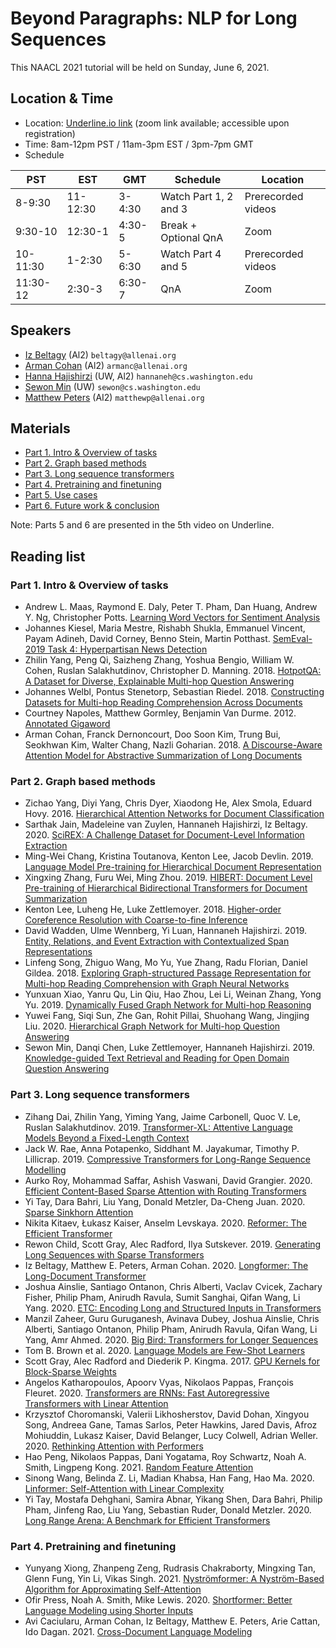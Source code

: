 # Beyond Paragraphs: NLP for Long Sequences


This NAACL 2021 tutorial will be held on Sunday, June 6, 2021.

## Location & Time
- Location: [Underline.io link](https://underline.io/events/122/sessions?eventSessionId=4103) (zoom link available; accessible upon registration)
- Time: 8am-12pm PST / 11am-3pm EST / 3pm-7pm GMT
- Schedule

| PST | EST | GMT | Schedule | Location |
|---|---|---|---|---|
| 8-9:30 | 11-12:30 | 3-4:30 | Watch Part 1, 2 and 3 | Prerecorded videos |
| 9:30-10 | 12:30-1 | 4:30-5 | Break + Optional QnA | Zoom |
| 10-11:30 | 1-2:30 | 5-6:30 | Watch Part 4 and 5 | Prerecorded videos |
| 11:30-12 | 2:30-3 | 6:30-7 | QnA | Zoom |


## Speakers
- [Iz Beltagy](https://beltagy.net) (Al2) `beltagy@allenai.org`
- [Arman Cohan](https://armancohan.com) (Al2) `armanc@allenai.org`
- [Hanna Hajishirzi](https://homes.cs.washington.edu/~hannaneh/) (UW, Al2) `hannaneh@cs.washington.edu`
- [Sewon Min](https://shmsw25.github.io) (UW) `sewon@cs.washington.edu`
- [Matthew Peters](https://scholar.google.com/citations?user=K5nCPZwAAAAJ) (AI2) `matthewp@allenai.org`

## Materials
- [Part 1. Intro & Overview of tasks](slides/part1-intro-and-overview-of-tasks.pdf)
- [Part 2. Graph based methods](slides/part2-graph-based-methods.pdf)
- [Part 3. Long sequence transformers](slides/part3-long-sequence-transformers.pdf)
- [Part 4. Pretraining and finetuning](slides/part4-pretraining-and-finetuning.pdf)
- [Part 5. Use cases](slides/part5-use-cases.pdf)
- [Part 6. Future work & conclusion](slides/part6-future-work-and-conclusion.pdf)

Note: Parts 5 and 6 are presented in the 5th video on Underline.


## Reading list

### Part 1. Intro & Overview of tasks
- Andrew L. Maas, Raymond E. Daly, Peter T. Pham, Dan Huang, Andrew Y. Ng, Christopher Potts. [Learning Word Vectors for Sentiment Analysis](https://www.aclweb.org/anthology/P11-1015/)
- Johannes Kiesel, Maria Mestre, Rishabh Shukla, Emmanuel Vincent, Payam Adineh, David Corney, Benno Stein, Martin Potthast. [SemEval-2019 Task 4: Hyperpartisan News Detection](https://www.aclweb.org/anthology/S19-2145/)
- Zhilin Yang, Peng Qi, Saizheng Zhang, Yoshua Bengio, William W. Cohen, Ruslan Salakhutdinov, Christopher D. Manning. 2018. [HotpotQA: A Dataset for Diverse, Explainable Multi-hop Question Answering](https://arxiv.org/abs/1809.09600)
- Johannes Welbl, Pontus Stenetorp, Sebastian Riedel. 2018. [Constructing Datasets for Multi-hop Reading Comprehension Across Documents](https://transacl.org/ojs/index.php/tacl/article/viewFile/1325/299)
- Courtney Napoles, Matthew Gormley, Benjamin Van Durme. 2012. [Annotated Gigaword](https://www.aclweb.org/anthology/W12-3018/)
- Arman Cohan, Franck Dernoncourt, Doo Soon Kim, Trung Bui, Seokhwan Kim, Walter Chang, Nazli Goharian. 2018. [A Discourse-Aware Attention Model for Abstractive Summarization of Long Documents](https://www.aclweb.org/anthology/N18-2097/)


### Part 2. Graph based methods
- Zichao Yang, Diyi Yang, Chris Dyer, Xiaodong He, Alex Smola, Eduard Hovy. 2016. [Hierarchical Attention Networks for Document Classification](https://www.aclweb.org/anthology/N16-1174/)
- Sarthak Jain, Madeleine van Zuylen, Hannaneh Hajishirzi, Iz Beltagy. 2020. [SciREX: A Challenge Dataset for Document-Level Information Extraction](https://www.aclweb.org/anthology/2020.acl-main.670/)
- Ming-Wei Chang, Kristina Toutanova, Kenton Lee, Jacob Devlin. 2019. [Language Model Pre-training for Hierarchical Document Representation](https://arxiv.org/abs/1901.09128)
- Xingxing Zhang, Furu Wei, Ming Zhou. 2019. [HIBERT: Document Level Pre-training of Hierarchical Bidirectional Transformers for Document Summarization](https://www.aclweb.org/anthology/P19-1499)
- Kenton Lee, Luheng He, Luke Zettlemoyer. 2018. [Higher-order Coreference Resolution with Coarse-to-fine Inference](https://www.aclweb.org/anthology/N18-2108/)
- David Wadden, Ulme Wennberg, Yi Luan, Hannaneh Hajishirzi. 2019. [Entity, Relations, and Event Extraction with Contextualized Span Representations](https://www.aclweb.org/anthology/D19-1585/)
- Linfeng Song, Zhiguo Wang, Mo Yu, Yue Zhang, Radu Florian, Daniel Gildea. 2018. [Exploring Graph-structured Passage Representation for Multi-hop Reading Comprehension with Graph Neural Networks](https://arxiv.org/abs/1809.02040)
- Yunxuan Xiao, Yanru Qu, Lin Qiu, Hao Zhou, Lei Li, Weinan Zhang, Yong Yu. 2019. [Dynamically Fused Graph Network for Multi-hop Reasoning](https://arxiv.org/abs/1905.06933)
- Yuwei Fang, Siqi Sun, Zhe Gan, Rohit Pillai, Shuohang Wang, Jingjing Liu. 2020. [Hierarchical Graph Network for Multi-hop Question Answering](https://www.aclweb.org/anthology/2020.emnlp-main.710/)
- Sewon Min, Danqi Chen, Luke Zettlemoyer, Hannaneh Hajishirzi. 2019. [Knowledge-guided Text Retrieval and Reading for Open Domain Question Answering](https://arxiv.org/abs/1911.03868)

### Part 3. Long sequence transformers
- Zihang Dai, Zhilin Yang, Yiming Yang, Jaime Carbonell, Quoc V. Le, Ruslan Salakhutdinov. 2019. [Transformer-XL: Attentive Language Models Beyond a Fixed-Length Context](https://arxiv.org/abs/1901.02860)
- Jack W. Rae, Anna Potapenko, Siddhant M. Jayakumar, Timothy P. Lillicrap. 2019. [Compressive Transformers for Long-Range Sequence Modelling](https://arxiv.org/abs/1911.05507)
- Aurko Roy, Mohammad Saffar, Ashish Vaswani, David Grangier. 2020. [Efficient Content-Based Sparse Attention with Routing Transformers](https://arxiv.org/abs/2003.05997)
- Yi Tay, Dara Bahri, Liu Yang, Donald Metzler, Da-Cheng Juan. 2020. [Sparse Sinkhorn Attention](https://arxiv.org/abs/2002.11296)
- Nikita Kitaev, Łukasz Kaiser, Anselm Levskaya. 2020. [Reformer: The Efficient Transformer](https://arxiv.org/abs/2001.04451)
- Rewon Child, Scott Gray, Alec Radford, Ilya Sutskever. 2019. [Generating Long Sequences with Sparse Transformers](https://arxiv.org/abs/1904.10509)
- Iz Beltagy, Matthew E. Peters, Arman Cohan. 2020. [Longformer: The Long-Document Transformer](https://arxiv.org/abs/2004.05150)
- Joshua Ainslie, Santiago Ontanon, Chris Alberti, Vaclav Cvicek, Zachary Fisher, Philip Pham, Anirudh Ravula, Sumit Sanghai, Qifan Wang, Li Yang. 2020. [ETC: Encoding Long and Structured Inputs in Transformers](https://www.aclweb.org/anthology/2020.emnlp-main.19/)
- Manzil Zaheer, Guru Guruganesh, Avinava Dubey, Joshua Ainslie, Chris Alberti, Santiago Ontanon, Philip Pham, Anirudh Ravula, Qifan Wang, Li Yang, Amr Ahmed. 2020. [Big Bird: Transformers for Longer Sequences](https://arxiv.org/abs/2007.14062)
- Tom B. Brown et al. 2020. [Language Models are Few-Shot Learners](https://arxiv.org/abs/2005.14165)
- Scott Gray, Alec Radford and Diederik P. Kingma. 2017. [GPU Kernels for Block-Sparse Weights](https://cdn.openai.com/blocksparse/blocksparsepaper.pdf)
- Angelos Katharopoulos, Apoorv Vyas, Nikolaos Pappas, François Fleuret. 2020. [Transformers are RNNs: Fast Autoregressive Transformers with Linear Attention](https://arxiv.org/abs/2006.16236)
- Krzysztof Choromanski, Valerii Likhosherstov, David Dohan, Xingyou Song, Andreea Gane, Tamas Sarlos, Peter Hawkins, Jared Davis, Afroz Mohiuddin, Lukasz Kaiser, David Belanger, Lucy Colwell, Adrian Weller. 2020. [Rethinking Attention with Performers](https://arxiv.org/abs/2009.14794)
- Hao Peng, Nikolaos Pappas, Dani Yogatama, Roy Schwartz, Noah A. Smith, Lingpeng Kong. 2021. [Random Feature Attention](https://arxiv.org/abs/2103.02143)
- Sinong Wang, Belinda Z. Li, Madian Khabsa, Han Fang, Hao Ma. 2020. [Linformer: Self-Attention with Linear Complexity](https://arxiv.org/abs/2006.04768)
- Yi Tay, Mostafa Dehghani, Samira Abnar, Yikang Shen, Dara Bahri, Philip Pham, Jinfeng Rao, Liu Yang, Sebastian Ruder, Donald Metzler. 2020. [Long Range Arena: A Benchmark for Efficient Transformers](https://arxiv.org/abs/2011.04006)

### Part 4. Pretraining and finetuning
- Yunyang Xiong, Zhanpeng Zeng, Rudrasis Chakraborty, Mingxing Tan, Glenn Fung, Yin Li, Vikas Singh. 2021. [Nyströmformer: A Nyström-Based Algorithm for Approximating Self-Attention](https://arxiv.org/abs/2102.03902)
- Ofir Press, Noah A. Smith, Mike Lewis. 2020. [Shortformer: Better Language Modeling using Shorter Inputs](https://arxiv.org/abs/2012.15832)
- Avi Caciularu, Arman Cohan, Iz Beltagy, Matthew E. Peters, Arie Cattan, Ido Dagan. 2021. [Cross-Document Language Modeling](https://arxiv.org/abs/2101.00406)



















